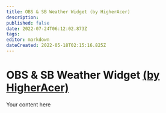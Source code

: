 ```yaml
---
title: OBS & SB Weather Widget (by HigherAcer)
description: 
published: false
date: 2022-07-24T06:12:02.873Z
tags: 
editor: markdown
dateCreated: 2022-05-18T02:15:16.825Z
---
```


# OBS & SB Weather Widget [(by HigherAcer)](https://www.twitch.tv/higheracer) 
Your content here